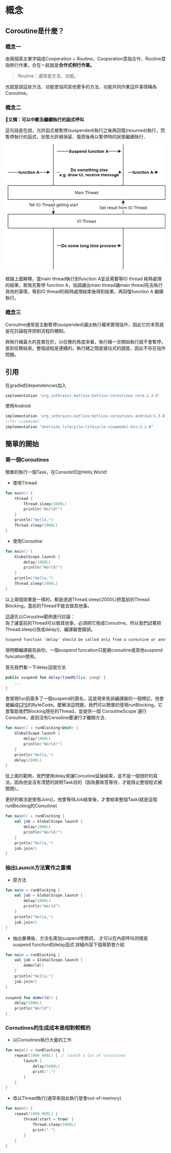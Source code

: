 # 概念

## Coroutine是什麼？

### 概念一

由兩個英文單字組成Cooperation + Routine，Cooperation意指合作，Routine意指例行作業，合在一起就是**合作式例行作業。**

> Routine：通常是方法、功能。

也就是說這些方法、功能會協同其他更多的方法、功能共同作業這件事情稱為Coroutine。

### 概念二

**又稱：可以中斷及繼續執行的函式呼叫**

這句話是在說，允許函式被暫停\(suspended\)執行之後再回復\(resumed\)執行，而暫停執行的函式，狀態允許被保留，復原後再以暫停時的狀態繼續執行．

![](../../.gitbook/assets/1_mxsd2ch9qlnycfyht0eqrq.png)

根據上圖解釋，當main thread執行到function A並且需要等IO thread 耗時處理的結果，那我先暫停 function A，協調讓出main thread讓main thread先去執行其他的事情，等到IO thread的耗時處理結束後得到結果，再回復function A 繼續執行。

### 概念三

Coroutine通常是主動暫停\(suspended\)讓出執行權來實現協作，因此它的本質就是在討論程序控制流程的機制。

與執行緒最大的差異在於，以任務的角度來看，執行緒一旦開始執行就不會暫停，直到任務結束。整個過程是連續的。執行緒之間是搶佔式的調度，因此不存在協作問題。

## 引用

在gradle的dependencies加入

```groovy
implementation 'org.jetbrains.kotlinx:kotlinx-coroutines-core:1.3.8'
```

使用Android

```groovy
implementation 'org.jetbrains.kotlinx:kotlinx-coroutines-android:1.3.8'
//for viewmodel
implementation "androidx.lifecycle:lifecycle-viewmodel-ktx:2.2.0"
```

## 簡單的開始

### 第一個Coroutines

簡單的執行一個Task，在Console印出Hello,World!

* 使用Thread

```kotlin
fun main() {
	thread {
		Thread.sleep(1000L)
		println("World!")
	}
	println("Hello,")
	Thread.sleep(2000L)
}
```

* 使用Coroutine

```kotlin
fun main() {
    GlobalScope.launch {
        delay(1000L)
        println("World!")
    }
    println("Hello,")
    Thread.sleep(2000L)
}
```

以上兩個效果是一樣的，都是透過Thread.sleep\(2000L\)把當前的Thread Blocking。當前的Thread不能去做其他事。

這邊先以Coroutine範例進行討論：  
為了讓當前的Thread可以做其他事，必須把它換成Coroutine。所以我們試著把Thread.sleep\(\)改成delay\(\)，編譯器會錯誤。

```kotlin
Suspend function 'delay' should be called only from a coroutine or another suspend function
```

很明顯編譯器告訴你，一個suspend funcation只能被coroutine或其他suspend funcation使用。

首先我們看一下delay這個方法

```kotlin
public suspend fun delay(timeMillis: Long) {
    ...
}
```

會發現fun前面多了一個suspend的簽名，這是用來告訴編譯器的一個標記，他會被編成[CPS](https://www.youtube.com/watch?v=YrrUCSi72E8)的ByteCode。要解決這問題，我們可以簡單的使用runBlocking，它會幫助我們Blocking現在的Thread，並提供一個\`CoroutineScope\`運行Coroutine，直到沒有Coroutine要運行才離開方法．

```kotlin
fun main() = runBlocking<Unit> {
    GlobalScope.launch {
        delay(1000L)
        println("World!")
    }
    println("Hello,")
    delay(2000L)
}
```

從上面的範例，我們使用delay來讓Coroutine延後結束，並不是一個很好的寫法，因為他並沒有清楚的說明Task目的（因為要故意等待，才能阻止整個程式被關閉）。

更好的做法是使用Join\(\)，他會等待Job結束後，才會結束整個Task\(就是這個runBlocking的Coroutine\)

```kotlin
fun main() = runBlocking {
    val job = GlobalScope.launch {
        delay(1000L)
        println("World!")
    }
    println("Hello,")
    job.join()    
}
```

### 抽出Launch方法實作之重構

* 原方法

```kotlin
fun main = runBlocking {
    val job = GlobalScope.launch {
        delay(1000L)
        println("World")
    }
    println("Hello,")
    job.join()
}
```

* 抽出重構後，方法名需加suspend修飾詞， 才可以在內部呼叫同樣是suspend function的delay函式 詳細內容下個章節會介紹

```kotlin
fun main = runBlocking {
    val job = GlobalScope.launch {
        doWorld()
    }
    println("Hello,")
    job.join()
}

suspend fun doWorld() {
    delay(1000L)
    println("World")
}
```

### Coroutines的生成成本是相對較輕的

* 以Coroutines執行大量的工作

```kotlin
fun main() = runBlocking {
    repeat(1000_000L) { // launch a lot of coroutines
        launch {
            delay(5000L)
            print(".")
        }
    }
}
```

* 改以Thread執行\(通常來說此執行是會out-of-memory\)

```kotlin
fun main() {
    repeat(1000_000L) {
        thread(start = true) {
            Thread.sleep(5000L)
            print(".")
        }
    }
}
```

